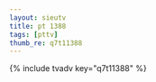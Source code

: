```yaml
--- 
layout: sieutv
title: pt 1388
tags: [pttv]
thumb_re: q7t11388
---
```

{% include tvadv key="q7t11388" %} 
